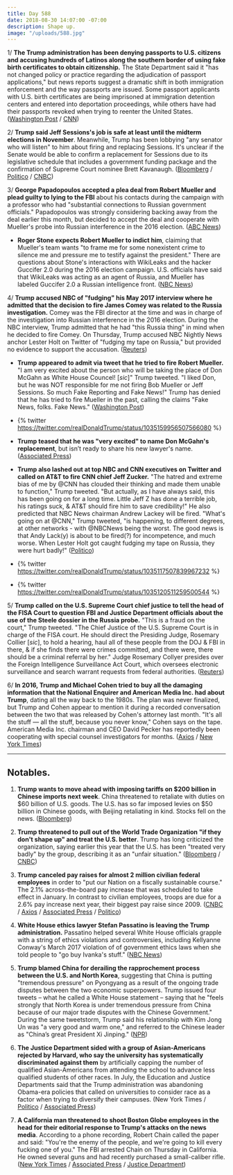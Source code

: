 ```yaml
---
title: Day 588
date: 2018-08-30 14:07:00 -07:00
description: Shape up.
image: "/uploads/588.jpg"
---
```


1/ **The Trump administration has been denying passports to U.S. citizens and accusing hundreds of Latinos along the southern border of using fake birth certificates to obtain citizenship.** The State Department said it "has not changed policy or practice regarding the adjudication of passport applications," but news reports suggest a dramatic shift in both immigration enforcement and the way passports are issued. Some passport applicants with U.S. birth certificates are being imprisoned at immigration detention centers and entered into deportation proceedings, while others have had their passports revoked when trying to reenter the United States. ([Washington Post](https://www.washingtonpost.com/world/the_americas/us-is-denying-passports-to-americans-along-the-border-throwing-their-citizenship-into-question/2018/08/29/1d630e84-a0da-11e8-a3dd-2a1991f075d5_story.html?noredirect=on&utm_term=.2f6df9b47b49) / [CNN](https://www.cnn.com/2018/08/30/politics/us-denying-passports-to-american-citizens/index.html))

2/ **Trump said Jeff Sessions's job is safe at least until the midterm elections in November**. Meanwhile, Trump has been lobbying "any senator who will listen" to him about firing and replacing Sessions. It's unclear if the Senate would be able to confirm a replacement for Sessions due to its legislative schedule that includes a government funding package and the confirmation of Supreme Court nominee Brett Kavanaugh. ([Bloomberg](https://www.bloomberg.com/news/articles/2018-08-30/trump-says-sessions-is-safe-at-least-until-the-november-election) / [Politico](https://www.politico.com/story/2018/08/29/trump-sessions-firing-senators-white-house-803922) / [CNBC](https://www.cnbc.com/2018/08/30/trump-says-jeff-sessions-is-safe-until-at-least-november-report.html))

3/ **George Papadopoulos accepted a plea deal from Robert Mueller and plead guilty to lying to the FBI** about his contacts during the campaign with a professor who had "substantial connections to Russian government officials." Papadopoulos was strongly considering backing away from the deal earlier this month, but decided to accept the deal and cooperate with Mueller's probe into Russian interference in the 2016 election. ([ABC News](https://abcnews.go.com/Politics/weeks-uncertainty-papadopoulos-decides-accept-plea-deal-mueller/story?id=57483474))

* **Roger Stone expects Robert Mueller to indict him**, claiming that Mueller's team wants "to frame me for some nonexistent crime to silence me and pressure me to testify against the president." There are questions about Stone's interactions with WikiLeaks and the hacker Guccifer 2.0 during the 2016 election campaign. U.S. officials have said that WikiLeaks was acting as an agent of Russia, and Mueller has labeled Guccifer 2.0 a Russian intelligence front. ([NBC News](https://www.nbcnews.com/politics/donald-trump/ex-trump-adviser-roger-stone-says-he-expects-mueller-charge-n905091))

4/ **Trump accused NBC of "fudging" his May 2017 interview where he admitted that the decision to fire James Comey was related to the Russia investigation.** Comey was the FBI director at the time and was in charge of the investigation into Russian interference in the 2016 election. During the NBC interview, Trump admitted that he had "this Russia thing" in mind when he decided to fire Comey. On Thursday, Trump accused NBC Nightly News anchor Lester Holt on Twitter of "fudging my tape on Russia," but provided no evidence to support the accusation. ([Reuters](https://www.reuters.com/article/us-usa-trump-russia/trump-without-evidence-says-nbc-altered-2017-interview-on-russia-idUSKCN1LF19Q))

* **Trump appeared to admit via tweet that he tried to fire Robert Mueller.** "I am very excited about the person who will be taking the place of Don McGahn as White House Councel! \[*sic*\]" Trump tweeted. "I liked Don, but he was NOT responsible for me not firing Bob Mueller or Jeff Sessions. So much Fake Reporting and Fake News!" Trump has denied that he has tried to fire Mueller in the past, calling the claims "Fake News, folks. Fake News." ([Washington Post](https://www.washingtonpost.com/politics/2018/08/30/did-trump-just-admit-that-he-tried-fire-mueller-sessions/?utm_term=.664852103d17))

* {% twitter https://twitter.com/realDonaldTrump/status/1035159956507566080 %} 

* **Trump teased that he was "very excited" to name Don McGahn's replacement**, but isn’t ready to share his new lawyer's name. ([Associated Press](https://apnews.com/2923839a97c943f89ef6519fb7839a06/Trump-teases-about-successor-to-White-House-counsel))

* **Trump also lashed out at top NBC and CNN executives on Twitter and called on AT&T to fire CNN chief Jeff Zucker.** "The hatred and extreme bias of me by @CNN has clouded their thinking and made them unable to function," Trump tweeted. "But actually, as I have always said, this has been going on for a long time. Little Jeff Z has done a terrible job, his ratings suck, & AT&T should fire him to save credibility!" He also predicted that NBC News chairman Andrew Lackey will be fired. "What's going on at @CNN," Trump tweeted, "is happening, to different degrees, at other networks - with @NBCNews being the worst. The good news is that Andy Lack(y) is about to be fired(?) for incompetence, and much worse. When Lester Holt got caught fudging my tape on Russia, they were hurt badly!" ([Politico](https://www.politico.com/story/2018/08/30/trump-cnn-nbc-jeff-zucker-andy-lack-803999))
  

* {% twitter https://twitter.com/realDonaldTrump/status/1035117507839967232 %}
  

* {% twitter https://twitter.com/realDonaldTrump/status/1035120511259500544 %}

5/ **Trump called on the U.S. Supreme Court chief justice to tell the head of the FISA Court to question FBI and Justice Department officials about the use of the Steele dossier in the Russia probe.** "This is a fraud on the court," Trump tweeted. "The Chief Justice of the U.S. Supreme Court is in charge of the FISA court. He should direct the Presiding Judge, Rosemary Collier \[*sic*\], to hold a hearing, haul all of these people from the DOJ & FBI in there, & if she finds there were crimes committed, and there were, there should be a criminal referral by her." Judge Rosemary Collyer presides over the Foreign Intelligence Surveillance Act Court, which oversees electronic surveillance and search warrant requests from federal authorities. ([Reuters](https://www.reuters.com/article/us-usa-trump-russia-dossier/trump-presses-supreme-court-chief-justice-for-action-on-dossier-idUSKCN1LF06A))

6/ **In 2016, Trump and Michael Cohen tried to buy all the damaging information that the National Enquirer and American Media Inc. had about Trump**, dating all the way back to the 1980s. The plan was never finalized, but Trump and Cohen appear to mention it during a recorded conversation between the two that was released by Cohen's attorney last month. "It's all the stuff — all the stuff, because you never know," Cohen says on the tape. American Media Inc. chairman and CEO David Pecker has reportedly been cooperating with special counsel investigators for months. ([Axios](https://www.axios.com/trump-michael-cohen-buy-stories-national-enquirer-3df09f4c-f26f-41f0-a843-9d380403187e.html) / [New York Times](https://www.nytimes.com/2018/08/30/nyregion/trump-cohen-national-enquirer-american-media-recording.html?action=click&module=Top%20Stories&pgtype=Homepage))

---

## Notables.

1. **Trump wants to move ahead with imposing tariffs on $200 billion in Chinese imports next week**. China threatened to retaliate with duties on $60 billion of U.S. goods. The U.S. has so far imposed levies on $50 billion in Chinese goods, with Beijing retaliating in kind. Stocks fell on the news. ([Bloomberg](https://www.bloomberg.com/news/articles/2018-08-30/trump-said-to-back-200-billion-china-tariffs-early-as-next-week))

2. **Trump threatened to pull out of the World Trade Organization "if they don't shape up" and treat the U.S. better**. Trump has long criticized the organization, saying earlier this year that the U.S. has been "treated very badly" by the group, describing it as an "unfair situation." ([Bloomberg](https://www.bloomberg.com/news/articles/2018-08-30/trump-says-he-will-pull-u-s-out-of-wto-if-they-don-t-shape-up) / [CNBC](https://www.cnbc.com/2018/08/30/trump-threatens-to-withdraw-from-world-trade-organization.html))

3. **Trump canceled pay raises for almost 2 million civilian federal employees** in order to "put our Nation on a fiscally sustainable course." The 2.1% across-the-board pay increase that was scheduled to take effect in January. In contrast to civilian employees, troops are due for a 2.6% pay increase next year, their biggest pay raise since 2009. ([CNBC](https://www.cnbc.com/2018/08/30/trump-says-government-wont-give-civilian-employees-raises-in-2019.html) / [Axios](https://www.axios.com/trump-cuts-pay-raises-civilian-employees-890c57a1-1d6e-4e39-b8ef-b675101ab110.html) / [Associated Press](https://apnews.com/b83e65d63f29472992cafaebe8f67b59/Trump-cancels-pay-raise-due-federal-workers-in-January) / [Politico](https://www.politico.com/story/2018/08/30/trump-cancels-pay-raises-federal-workers-804574))

4. **White House ethics lawyer Stefan Passatino is leaving the Trump administration.** Passatino helped several White House officials grapple with a string of ethics violations and controversies, including Kellyanne Conway's March 2017 violation of of government ethics laws when she told people to "go buy Ivanka's stuff." ([NBC News](https://www.nbcnews.com/politics/white-house/white-house-ethics-lawyer-stefan-passantino-leaving-administration-n905031))

5. **Trump blamed China for derailing the rapprochement process between the U.S. and North Korea**, suggesting that China is putting "tremendous pressure" on Pyongyang as a result of the ongoing trade disputes between the two economic superpowers. Trump issued four tweets – what he called a White House statement – saying that he "feels strongly that North Korea is under tremendous pressure from China because of our major trade disputes with the Chinese Government." During the same tweetstorm, Trump said his relationship with Kim Jong Un was "a very good and warm one," and referred to the Chinese leader as "China’s great President Xi Jinping." ([NPR](https://www.npr.org/2018/08/30/643219155/trump-says-china-to-blame-for-hurting-u-s-north-korean-relations))

6. **The Justice Department sided with a group of Asian-Americans rejected by Harvard, who say the university has systematically discriminated against them** by artificially capping the number of qualified Asian-Americans from attending the school to advance less qualified students of other races. In July, the Education and Justice Departments said that the Trump administration was abandoning Obama-era policies that called on universities to consider race as a factor when trying to diversify their campuses. (New York Times / [Politico](https://www.politico.com/story/2018/08/30/justice-department-sides-with-students-suing-harvard-over-use-of-race-in-admissions-804156) / [Associated Press](https://apnews.com/a4a83cbdaf2b430786efd7050a916f77/Trump-administration-backs-Asian-Americans-in-Harvard-case))

7. **A California man threatened to shoot Boston Globe employees in the head for their editorial response to Trump's attacks on the news media**. According to a phone recording, Robert Chain called the paper and said: "You're the enemy of the people, and we're going to kill every fucking one of you." The FBI arrested Chain on Thursday in California. He owned several guns and had recently purchased a small-caliber rifle. ([New York Times](https://www.nytimes.com/2018/08/30/us/politics/fbi-threat-boston-globe.html) / [Associated Press](https://apnews.com/4f9fc2487e8c4c9a94703e32029bd91c/Man-threatened-to-kill-newspaper-staff-over-Trump-editorials) / [Justice Department](https://www.justice.gov/usao-ma/pr/california-man-charged-making-violent-threats-against-boston-globe-employees))
